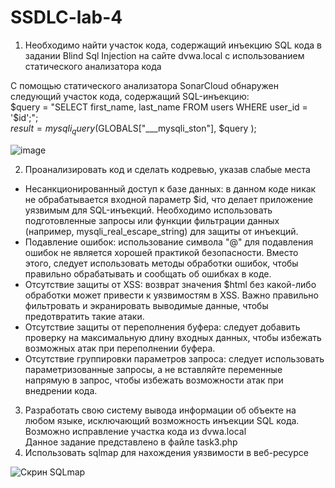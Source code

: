 # SSDLC-lab-4
1.	Необходимо найти участок кода, содержащий инъекцию SQL кода в задании Blind Sql Injection на сайте dvwa.local с использованием статического анализатора кода<br />

С помощью статического анализатора SonarCloud обнаружен следующий участок кода, содержащий SQL-инъекцию: <br />
$query  = "SELECT first_name, last_name FROM users WHERE user_id = '$id';";<br />
$result = mysqli_query($GLOBALS["___mysqli_ston"],  $query ); <br />

![image](https://github.com/Kir-Scheluh/SSDLC-lab-4/assets/71601556/d7c660e5-a25d-4bc0-ab31-dfca88e69c82)<br />

2.	Проанализировать код и сделать кодревью, указав слабые места<br />

- Несанкционированный доступ к базе данных: в данном коде никак не обрабатывается входной параметр $id, что делает приложение уязвимым для SQL-инъекций. Необходимо использовать подготовленные запросы или функции фильтрации данных (например, mysqli_real_escape_string) для защиты от инъекций.
- Подавление ошибок: использование символа "@" для подавления ошибок не является хорошей практикой безопасности. Вместо этого, следует использовать методы обработки ошибок, чтобы правильно обрабатывать и сообщать об ошибках в коде.
- Отсутствие защиты от XSS: возврат значения $html без какой-либо обработки может привести к уязвимостям в XSS. Важно правильно фильтровать и экранировать выводимые данные, чтобы предотвратить такие атаки.
- Отсутствие защиты от переполнения буфера: следует добавить проверку на максимальную длину входных данных, чтобы избежать возможных атак при переполнении буфера.
- Отсутствие группировки параметров запроса: следует использовать параметризованные запросы, а не вставляйте переменные напрямую в запрос, чтобы избежать возможности атак при внедрении кода.
3.	Разработать свою систему вывода информации об объекте на любом языке, исключающий возможность инъекции SQL кода. Возможно исправление участка кода из dvwa.local<br />
  Данное задание представлено в файле task3.php
4.	Использовать sqlmap для нахождения уязвимости в веб-ресурсе<br />

![Скрин SQLmap](https://github.com/Kir-Scheluh/SSDLC-lab-4/assets/71601556/5a8738fb-15a4-43be-9d8a-873698d42d84)



